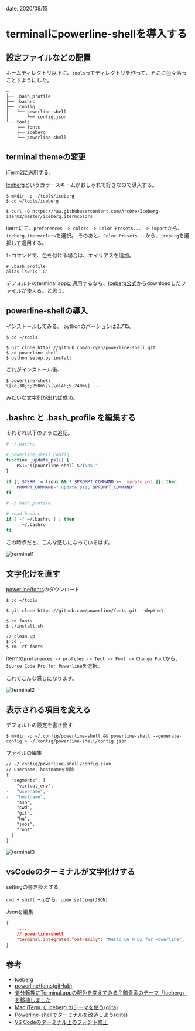date: 2020/08/13

# terminalにpowerline-shellを導入する

## 設定ファイルなどの配置

ホームディレクトリ以下に、`tools`ってディレクトリを作って、そこに色々落っことすようにした。

```plaintext
~
├── .bash_profile
├── .bashrc
├── .config
│   └── powerline-shell
│       └── config.json
└── tools
	├── fonts
	├── iceberg
    └── powerline-shell
```

## terminal themeの変更

[iTerm2](https://www.iterm2.com/)に適用する。

[Iceberg](http://cocopon.github.io/iceberg.vim/)というカラースキームがおしゃれで好きなので導入する。

```shell
$ mkdir -p ~/tools/iceberg
$ cd ~/tools/iceberg

$ curl -O https://raw.githubusercontent.com/Arc0re/Iceberg-iTerm2/master/iceberg.itermcolors
```

itermにて、`preferences -> colors -> Color Presets... -> import`から、`iceberg.itermcolors`を選択。
そのあと、`Color Presets...`から、`iceberg`を選択して適用する。

`ls`コマンドで、色を付ける場合は、エイリアスを追加。

```
# .bash_profile
alias ls='ls -G'
```

デフォルトのterminal.appに適用するなら、[Iceberg公式](http://cocopon.github.io/iceberg.vim/)からdownloadしたファイルが使える。と思う。

## powerline-shellの導入

インストールしてみる。
pythonのバーションは2.7.15。

```shell
$ cd ~/tools

$ git clone https://github.com/b-ryan/powerline-shell.git
$ cd powerline-shell
$ python setup.py install
```

これがインストール後、

```shell
$ powerline-shell
\[\e[38;5;250m\]\[\e[48;5;240m\] ...
```

みたいな文字列が出れば成功。

## .bashrc と .bash_profile を編集する
それぞれ以下のように追記。

```sh
# ~/.bashrc

# powerline-shell config
function _update_ps1() {
    PS1="$(powerline-shell $?)\n$ "
}

if [[ $TERM != linux && ! $PROMPT_COMMAND =~ _update_ps1 ]]; then
    PROMPT_COMMAND="_update_ps1; $PROMPT_COMMAND"
fi

```

```sh
# ~/.bash_profile

# read bashrc
if [ -f ~/.bashrc ] ; then
	. ~/.bashrc
fi

```

この時点だと、こんな感じになっているはず。

![terminal1](https://64.media.tumblr.com/eb25a242f38095b08c61b8ac3bf19c25/77c86d5077b5095a-b0/s540x810/1597313065/ed63b22a82d9379f1e87db053d4a997b70fb3877.png)


## 文字化けを直す

[powerline/fonts](https://github.com/powerline/fonts)のダウンロード

```shell
$ cd ~/tools

$ git clone https://github.com/powerline/fonts.git --depth=1

$ cd fonts
$ ./install.sh

// clean up
$ cd ..
$ rm -rf fonts
```

itermの`preferences -> profiles -> Text -> Font -> Change Font`から、`Source Code Pro for Powerline`を選択。

これでこんな感じになります。

![terminal2](https://64.media.tumblr.com/2c2123e3f83ec89c67e1113675e344ec/77c86d5077b5095a-71/s540x810/1597312998/bcc40251839a1fcf3c90af521c81e33660745bf3.png)

## 表示される項目を変える

デフォルトの設定を書き出す

```shell
$ mkdir -p ~/.config/powerline-shell && powerline-shell --generate-config > ~/.config/powerline-shell/config.json
```

ファイルの編集

```diff
// ~/.config/powerline-shell/config.json
// username, hostnameを削除
{
  "segments": [
    "virtual_env",
-   "username",
-   "hostname",
    "ssh",
    "cwd",
    "git",
    "hg",
    "jobs",
    "root"
  ]
}
```

![terminal3](https://64.media.tumblr.com/2551f8876f44caf774206f0c8cd62d24/77c86d5077b5095a-d8/s540x810/1597313102/af9ba36e2d7e0def8e067f78c4c2bcc4ab57a174.png)

## vsCodeのターミナルが文字化けする

settingの書き換えする。

`cmd + shift + p`から、`open setting(JSON)`

Jsonを編集

```json
{
    ....
    // powerline-shell
    "terminal.integrated.fontFamily": "Meslo LG M DZ for Powerline",
}
```

## 参考

- [Iceberg](http://cocopon.github.io/iceberg.vim/)
- [powerline/fonts(gitHub)](https://github.com/powerline/fonts)
- [気分転換にTerminal.appの配色を変えてみる？暗青系のテーマ「Iceberg」を移植しました](https://cocopon.me/blog/2014/04/iceberg-for-terminalapp/)
- [Mac iTerm で iceberg のテーマを使う(qiita)](https://qiita.com/tarosaiba/items/fcc399006025ebe9152c)
- [Powerline-shellでターミナルを改造しよう(qiita)](https://qiita.com/tocomi/items/c0127c44eded54b43c11)
- [VS Codeのターミナル上のフォント修正](https://nishi3.hatenablog.com/entry/2019/09/30/232408)

